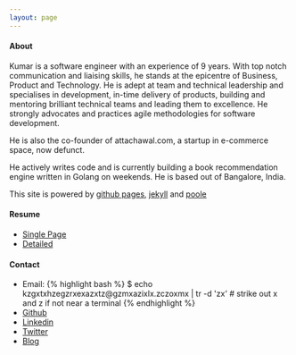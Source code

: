 ```yaml
---
layout: page
---
```


<h4>About</h4>
  <p>Kumar is a software engineer with an experience of 9 years. With top notch communication and liaising skills, he stands at the epicentre of Business, Product and Technology. He is adept at team and technical leadership and specialises in development, in-time delivery of products, building and mentoring brilliant technical teams and leading them to excellence. He strongly advocates and practices agile methodologies for software development.
  	   </p>
  <p>He is also the co-founder of attachawal.com, a startup in e-commerce space, now defunct.</p>
  <p>He actively writes code and is currently building a book recommendation engine written in Golang on weekends. He is based out of Bangalore, India.
  <p>This site is powered by <a href="https://pages.github.com">github pages</a>, <a href="http://jekyllrb.com">jekyll</a> and <a href="https://github.com/poole/poole">poole</a>
  </p>
  <h4>Resume</h4>
  <ul>
    <li>
      <a href="https://www.dropbox.com/s/dfs3ezuisrrznwt/KumarGaurav-Brief.pdf?dl=0">Single Page</a></li>
    <li>
      <a href="https://www.dropbox.com/s/wzye8fd3wf0wpwq/KumarGaurav-Detailed.pdf?dl=0">Detailed</a></li>
  </ul>
  <h4>Contact</h4>
  <ul>
    <li> Email:
{% highlight bash %}
$ echo kzgxtxhzegzrxexazxtz@gzmxazixlx.zczoxmx | tr -d 'zx'
# strike out x and z if not near a terminal
{% endhighlight %}
   </li>
    <li><a href="http://github.com/kgthegreat">Github</li>  
    <li><a href="http://linkedin.com/in/kgthegreat">Linkedin</li>  
    <li><a href="http://twitter.com/kgthegreat">Twitter</li>  
    <li><a href="http://kumargaurav.co/">Blog</li> 
  </ul>